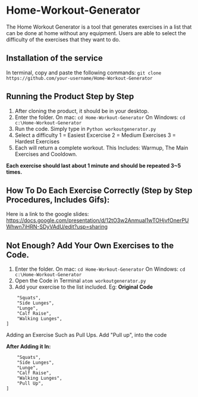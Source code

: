 # Home-Workout-Generator
The Home Workout Generator is a tool that generates exercises in a list that can be done at home without any equipment. Users are able to select the difficulty of the exercises that they want to do. 

## Installation of the service
In terminal, copy and paste the following commands: 
```git clone https://github.com/your-username/Home-Workout-Generator```

## Running the Product Step by Step
1. After cloning the product, it should be in your desktop. 
2. Enter the folder. 
  On mac: ```cd Home-Workout-Generator```
  On Windows: ```cd c:\Home-Workout-Generator```
3. Run the code. 
  Simply type in ```Python workoutgenerator.py```
4. Select a difficulty
  1 = Easiest Excercise
  2 = Medium Exercises
  3 = Hardest Exercises
5. Each will return a complete workout. 
This Includes: Warmup, The Main Exercises and Cooldown. 

__Each exercise should last about 1 minute and should be repeated 3~5 times.__

## How To Do Each Exercise Correctly (Step by Step Procedures, Includes Gifs): 
Here is a link to the google slides: https://docs.google.com/presentation/d/12tO3w2Anmual1wTOHjvfOnerPUWhwn7iHRN-SDyVAdU/edit?usp=sharing

## Not Enough? Add Your Own Exercises to the Code. 
1. Enter the folder. 
  On mac: ```cd Home-Workout-Generator```
  On Windows: ```cd c:\Home-Workout-Generator```
2. Open the Code in Terminal
  ```atom workoutgenerator.py```
3. Add your exercise to the list included. 
Eg: 
**Original Code**
```cooldown = [
    "Squats",
    "Side Lunges",
    "Lunge",
    "Calf Raise",
    "Walking Lunges",
]
```

Adding an Exercise Such as Pull Ups. 
Add "Pull up", into the code

**After Adding it In:**
```cooldown = [
    "Squats",
    "Side Lunges",
    "Lunge",
    "Calf Raise",
    "Walking Lunges",
    "Pull Up",
]
```
